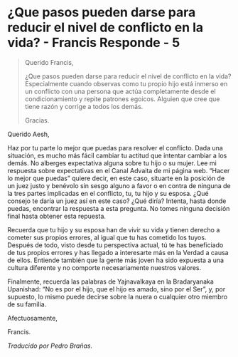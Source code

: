 # ¿Que pasos pueden darse para reducir el nivel de conflicto en la vida? - Francis Responde - 5

>Querido Francis,
>
>¿Que pasos pueden darse para reducir el nivel de conflicto en la vida? Especialmente cuando observas como tu propio hijo está inmerso en un conflicto con una persona que actúa completamente desde el condicionamiento y repite patrones egoicos. Alguien que cree que tiene razón y corrige a todos los demás.
>
>Gracias.

Querido Aesh,

Haz por tu parte lo mejor que puedas para resolver el conflicto. Dada una situación, es mucho más fácil cambiar tu actitud que intentar cambiar a los demás. No alberges expectativa alguna sobre tu hijo o su mujer. Lee mi respuesta sobre expectativas en el Canal Advaita de mi página web. “Hacer lo mejor que puedas” quiere decir, en este caso, situarte en la posición de un juez justo y benévolo sin sesgo alguno a favor o en contra de ninguna de la tres partes implicadas en el conflicto, tu, tu hijo y su esposa. ¿Qué consejo te daría un juez así en este caso? ¿Qué diría? Intenta, hasta donde puedas, encontrar la respuesta a esta pregunta. No tomes ninguna decisión final hasta obtener esta repuesta.

Recuerda que tu hijo y su esposa han de vivir su vida y tienen derecho a cometer sus propios errores, al igual que tu has cometido los tuyos. Después de todo, visto desde tu perspectiva actual, tú te has beneficiado de tus propios errores y has llegado a interesarte más en la Verdad a causa de ellos. Entiende también que la gente más joven ha sido expuesta a una cultura diferente y no comporte necesariamente nuestros valores.

Finalmente, recuerda las palabras de Yajnavalkaya en la Bradaryanaka Upanishad: “No es por el hijo, que el hijo es amado, sino por el Ser”, y, por supuesto, lo mismo puede decirse sobre la nuera o cualquier otro miembro de su familia.

Afectuosamente,

Francis.

_Traducido por Pedro Brañas._

